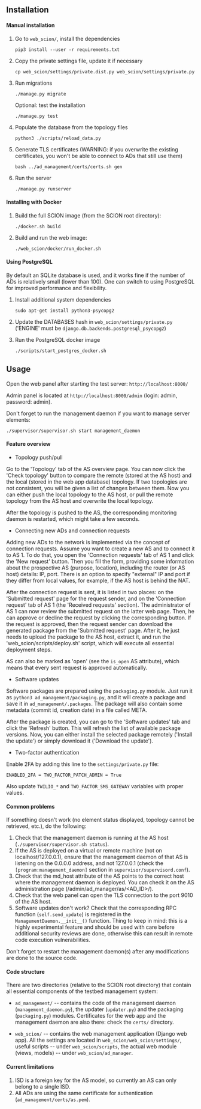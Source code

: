 ## Installation

#### Manual installation

1. Go to `web_scion/`, install the dependencies

    `pip3 install --user -r requirements.txt`

2. Copy the private settings file, update it if necessary

    `cp web_scion/settings/private.dist.py web_scion/settings/private.py`

2. Run migrations

    `./manage.py migrate`

    Optional: test the installation

    `./manage.py test`

3. Populate the database from the topology files

    `python3 ./scripts/reload_data.py`

4. Generate TLS certificates (WARNING: if you overwrite the existing certificates, you won't be able to connect to ADs that still use them)

    `bash ../ad_management/certs/certs.sh gen`

5. Run the server

    `./manage.py runserver`

#### Installing with Docker

1. Build the full SCION image (from the SCION root directory):

    `./docker.sh build`

2. Build and run the web image:

    `./web_scion/docker/run_docker.sh`

#### Using PostgreSQL

By default an SQLite database is used, and it works fine if the number of ADs is relatively small (lower than 100). One can switch to using PostgreSQL for improved performance and flexibility.

1. Install additional system dependencies

    `sudo apt-get install python3-psycopg2`

2. Update the DATABASES hash in `web_scion/settings/private.py` ('ENGINE' must be `django.db.backends.postgresql_psycopg2`)

3. Run the PostgreSQL docker image

    `./scripts/start_postgres_docker.sh`

## Usage

 Open the web panel after starting the test server: `http://localhost:8000/`

 Admin panel is located at `http://localhost:8000/admin` (login: admin, password: admin).

 Don't forget to run the management daemon if you want to manage server elements:

    ./supervisor/supervisor.sh start management_daemon


#### Feature overview

* Topology push/pull

Go to the 'Topology' tab of the AS overview page. You can now click the 'Check topology' button to compare the remote (stored at the AS host) and the local (stored in the web app database) topology. If two topologies are not consistent, you will be given a list of changes between them.  Now you can either push the local topology to the AS host, or pull the remote topology from the AS host and overwrite the local topology.

After the topology is pushed to the AS, the corresponding monitoring daemon is restarted, which might take a few seconds.

* Connecting new ADs and connection requests

Adding new ADs to the network is implemented via the concept of connection requests. Assume you want to create a new AS and to connect it to AS 1. To do that, you open the 'Connection requests' tab of AS 1 and click the 'New request' button. Then you fill the form, providing some information about the prospective AS (purpose, location), including the router (or AS host) details: IP, port. There is an option to specify "external" IP and port if they differ from local values, for example, if the AS host is behind the NAT.

After the connection request is sent, it is listed in two places: on the 'Submitted request' page for the request sender, and on the 'Connection request' tab of AS 1 (the 'Received requests' section). The administrator of AS 1 can now review the submitted request on the latter web page. Then, he can approve or decline the request by clicking the corresponding button. If the request is approved, then the request sender can download the generated package from the 'Submitted request' page. After it, he just needs to upload the package to the AS host, extract it, and run the 'web_scion/scripts/deploy.sh' script, which will execute all essential deployment steps.

AS can also be marked as 'open' (see the `is_open` AS attribute), which means that every sent request is approved automatically.

* Software updates

Software packages are prepared using the `packaging.py` module. Just run it as `python3 ad_management/packaging.py`, and it will create a package and save it in `ad_management/.packages`. The package will also contain some metadata (commit  id, creation date) in a file called META.

After the package is created, you can go to the 'Software updates' tab and click the 'Refresh' button. This will refresh the list of available package versions. Now, you can either install the selected package remotely ('Install the update') or simply download it ('Download the update').

* Two-factor authentication

Enable 2FA by adding this line to the `settings/private.py` file:

```
ENABLED_2FA = TWO_FACTOR_PATCH_ADMIN = True

```

Also update `TWILIO_*` and `TWO_FACTOR_SMS_GATEWAY` variables with proper values.

#### Common problems

If something doesn't work (no element status displayed, topology cannot be retrieved, etc.), do the following:

1. Check that the management daemon is running at the AS host (`./supervisor/supervisor.sh status`).
2. If the AS is deployed on a virtual or remote machine (not on localhost/127.0.0.1), ensure that the management daemon of that AS is listening on the 0.0.0.0 address, and not 127.0.0.1 (check the `[program:management_daemon]` section in `supervisor/supervisord.conf`).
3. Check that the md_host attribute of the AS points to the correct host where the management daemon is deployed. You can check it on the AS administration page (/admin/ad_manager/as/<AD_ID>/).
4. Check that the web panel can open the TLS connection to the port 9010 of the AS host.
5. Software updates don't work? Check that the corresponding RPC function (`self.send_update`) is registered in the `ManagementDaemon.__init__()` function. Thing to keep in mind: this is a highly experimental feature and should be used with care before additional security reviews are done, otherwise this can result in remote code execution vulnerabilities.

Don't forget to restart the management daemon(s) after any modifications are done to the source code.

#### Code structure

There are two directories (relative to the SCION root directory) that contain all essential components of the testbed management system:

* `ad_management/` -- contains the code of the management daemon (`management_daemon.py`), the updater (`updater.py`) and the packaging (`packaging.py`) modules. Certificates for the web app and the management daemon are also there: check the `certs/` directory.

* `web_scion/` -- contains the web management application (Django web app). All the settings are located in `web_scion/web_scion/settings/`, useful scripts -- under `web_scion/scripts`, the actual web module (views, models) -- under `web_scion/ad_manager`.

#### Current limitations

1. ISD is a foreign key for the AS model, so currently an AS can only belong to a single ISD.
2. All ADs are using the same certificate for authentication (`ad_management/certs/as.pem`).
